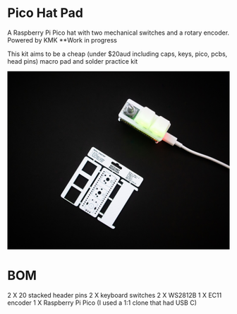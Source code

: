 # Pico Hat Pad
A Raspberry Pi Pico hat with two mechanical switches and a rotary encoder. Powered by KMK
**Work in progress 

This kit aims to be a cheap (under $20aud including caps, keys, pico, pcbs, head pins) macro pad and solder practice kit

![alt text](https://github.com/nataliethenerd/picohatpad/blob/0d090fafd6f77bb56b488985600c669083d9b0a3/IMG_1465.jpg)

# BOM
2 X 20 stacked header pins
2 X keyboard switches
2 X WS2812B
1 X EC11 encoder
1 X Raspberry Pi Pico (I used a 1:1 clone that had USB C)
